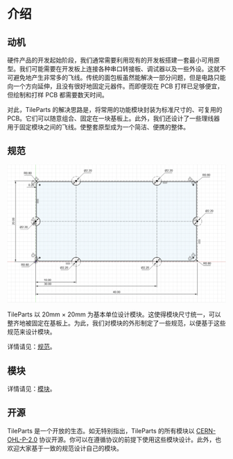 # 介绍

## 动机

硬件产品的开发起始阶段，我们通常需要利用现有的开发板搭建一套最小可用原型。我们可能需要在开发板上连接各种串口转接板、调试器以及一些外设。这就不可避免地产生非常多的飞线。传统的面包板虽然能解决一部分问题，但是电路只能向一个方向延伸，且没有很好地固定元器件。而即便现在 PCB 打样已足够便宜，但绘制和打样 PCB 都需要数天时间。

对此，TileParts 的解决思路是，将常用的功能模块封装为标准尺寸的、可复用的 PCB。它们可以随意组合、固定在一块基板上。此外，我们还设计了一些理线器用于固定模块之间的飞线。使整套原型成为一个简洁、便携的整体。

## 规范

![](./spec/draft.png)

TileParts 以 20mm × 20mm 为基本单位设计模块。这使得模块尺寸统一，可以整齐地被固定在基板上。为此，我们对模块的外形制定了一些规范，以便基于这些规范来设计模块。

详情请见：[规范](/spec/)。

## 模块

详情请见：[模块](/parts/)。

## 开源

TileParts 是一个开放的生态。如无特别指出，TileParts 的所有模块以 [CERN-OHL-P-2.0](https://spdx.org/licenses/CERN-OHL-P-2.0.html) 协议开源。你可以在遵循协议的前提下使用这些模块设计。此外，也欢迎大家基于一致的规范设计自己的模块。
